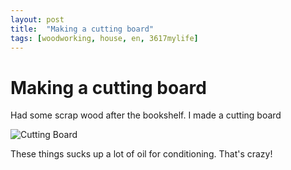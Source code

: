 ```yaml
---
layout: post
title:  "Making a cutting board"
tags: [woodworking, house, en, 3617mylife]
---
```


# Making a cutting board

Had some scrap wood after the bookshelf. I made a cutting board

![Cutting Board](/blog/data/documents/woodworking/2019-12-cuttingboard/20191231_185033.jpg )

These things sucks up a lot of oil for conditioning. That's crazy!
